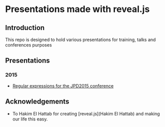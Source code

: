 Presentations made with reveal.js
=================================

## Introduction

This repo is designed to hold various presentations for training,
 talks and conferences purposes

## Presentations

### 2015
* [Regular expressions for the JPD2015 conference][jpd2015]

## Acknowledgements

* To Hakim El Hattab for creating [reveal.js](Hakim El Hattab) and making our life this easy.

[jpd2015]: http://www.juanelosua.com/presentations/2015/20150604-jpd2015-regexp/